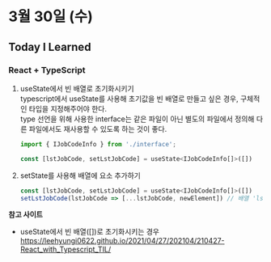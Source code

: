 # 3월 30일 (수)
## Today I Learned
### React + TypeScript
1. useState에서 빈 배열로 초기화시키기  
typescript에서 useState를 사용해 초기값을 빈 배열로 만들고 싶은 경우, 구체적인 타입을 지정해주어야 한다.  
type 선언을 위해 사용한 interface는 같은 파일이 아닌 별도의 파일에서 정의해 다른 파일에서도 재사용할 수 있도록 하는 것이 좋다.
    ```js
    import { IJobCodeInfo } from './interface';

    const [lstJobCode, setLstJobCode] = useState<IJobCodeInfo[]>([]) 
    ```
2. setState를 사용해 배열에 요소 추가하기
    ```js
    const [lstJobCode, setLstJobCode] = useState<IJobCodeInfo[]>([]) 
    setLstJobCode(lstJobCode => [...lstJobCode, newElement]) // 배열 'lstJobCode'에 'newElement' 추가
    ```

**참고 사이트**
* useState에서 빈 배열([])로 초기화시키는 경우  
  https://leehyungi0622.github.io/2021/04/27/202104/210427-React_with_Typescript_TIL/
